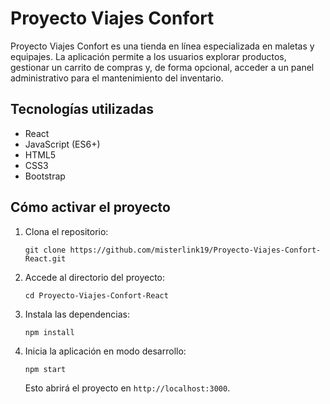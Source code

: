 # Proyecto Viajes Confort

Proyecto Viajes Confort es una tienda en línea especializada en maletas y equipajes. La aplicación permite a los usuarios explorar productos, gestionar un carrito de compras y, de forma opcional, acceder a un panel administrativo para el mantenimiento del inventario.

## Tecnologías utilizadas

- React
- JavaScript (ES6+)
- HTML5
- CSS3
- Bootstrap

## Cómo activar el proyecto

1. Clona el repositorio:
   ```
   git clone https://github.com/misterlink19/Proyecto-Viajes-Confort-React.git
   ```
2. Accede al directorio del proyecto:
   ```
   cd Proyecto-Viajes-Confort-React
   ```
3. Instala las dependencias:
   ```
   npm install
   ```
4. Inicia la aplicación en modo desarrollo:
   ```
   npm start
   ```
   Esto abrirá el proyecto en `http://localhost:3000`.
